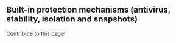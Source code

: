 ## Built-in protection mechanisms (antivirus, stability, isolation and snapshots)

Contribute to this page!
